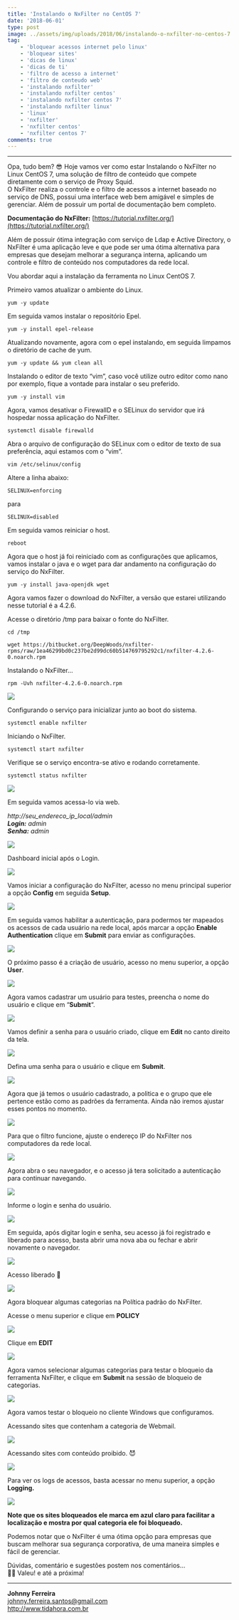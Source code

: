```yaml
---
title: 'Instalando o NxFilter no CentOS 7'
date: '2018-06-01'
type: post
image: ../assets/img/uploads/2018/06/instalando-o-nxfilter-no-centos-7.png
tag:
    - 'bloquear acessos internet pelo linux'
    - 'bloquear sites'
    - 'dicas de linux'
    - 'dicas de ti'
    - 'filtro de acesso a internet'
    - 'filtro de conteudo web'
    - 'instalando nxfilter'
    - 'instalando nxfilter centos'
    - 'instalando nxfilter centos 7'
    - 'instalando nxfilter linux'
    - 'linux'
    - 'nxfilter'
    - 'nxfilter centos'
    - 'nxfilter centos 7'
comments: true
---
```


- - - - - -

Opa, tudo bem? 😎 Hoje vamos ver como estar Instalando o NxFilter no Linux CentOS 7, uma solução de filtro de conteúdo que compete diretamente com o serviço de Proxy Squid.  
O NxFilter realiza o controle e o filtro de acessos a internet baseado no serviço de DNS, possui uma interface web bem amigável e simples de gerenciar. Além de possuir um portal de documentação bem completo.

**Documentação do NxFilter:** [https://tutorial.nxfilter.org/](https://tutorial.nxfilter.org/)

Além de possuir ótima integração com serviço de Ldap e Active Directory, o NxFilter é uma aplicação leve e que pode ser uma ótima alternativa para empresas que desejam melhorar a segurança interna, aplicando um controle e filtro de conteúdo nos computadores da rede local.

Vou abordar aqui a instalação da ferramenta no Linux CentOS 7.

Primeiro vamos atualizar o ambiente do Linux.

```
yum -y update
```

Em seguida vamos instalar o repositório Epel.

```
yum -y install epel-release
```

Atualizando novamente, agora com o epel instalando, em seguida limpamos o diretório de cache de yum.

```
yum -y update && yum clean all
```

Instalando o editor de texto “vim”, caso você utilize outro editor como nano por exemplo, fique a vontade para instalar o seu preferido.

```
yum -y install vim
```

Agora, vamos desativar o FirewallD e o SELinux do servidor que irá hospedar nossa aplicação do NxFilter.

```
systemctl disable firewalld
```

Abra o arquivo de configuração do SELinux com o editor de texto de sua preferência, aqui estamos com o “vim”.

```
vim /etc/selinux/config
```

Altere a linha abaixo:

```
SELINUX=enforcing
```

para

```
SELINUX=disabled
```

Em seguida vamos reiniciar o host.

```
reboot
```

Agora que o host já foi reiniciado com as configurações que aplicamos, vamos instalar o java e o wget para dar andamento na configuração do serviço do NxFilter.

```
yum -y install java-openjdk wget
```

Agora vamos fazer o download do NxFilter, a versão que estarei utilizando nesse tutorial é a 4.2.6.

Acesse o diretório /tmp para baixar o fonte do NxFilter.

```
cd /tmp
```

```
wget https://bitbucket.org/DeepWoods/nxfilter-rpms/raw/1ea46299bd0c237be2d99dc60b514769795292c1/nxfilter-4.2.6-0.noarch.rpm
```

Instalando o NxFilter…

```
rpm -Uvh nxfilter-4.2.6-0.noarch.rpm
```

![](../assets/img/uploads/2018/06/nxfilter-centos-7-01.png)

Configurando o serviço para inicializar junto ao boot do sistema.

```
systemctl enable nxfilter
```

Iniciando o NxFilter.

```
systemctl start nxfilter
```

Verifique se o serviço encontra-se ativo e rodando corretamente.

```
systemctl status nxfilter
```

![](../assets/img/uploads/2018/06/nxfilter-centos-7-02.png)

Em seguida vamos acessa-lo via web.

*http://seu\_endereco\_ip\_local/admin  
**Login:** admin  
**Senha:** admin*

![](../assets/img/uploads/2018/06/nxfilter-centos-7-03-1.png)

Dashboard inicial após o Login.

![](../assets/img/uploads/2018/06/nxfilter-centos-7-04.png)

Vamos iniciar a configuração do NxFilter, acesso no menu principal superior a opção **Config** em seguida **Setup**.

![](../assets/img/uploads/2018/06/nxfilter-centos-7-05.png)

Em seguida vamos habilitar a autenticação, para podermos ter mapeados os acessos de cada usuário na rede local, após marcar a opção **Enable Authentication** clique em **Submit** para enviar as configurações.

![](../assets/img/uploads/2018/06/nxfilter-centos-7-06.png)

O próximo passo é a criação de usuário, acesso no menu superior, a opção **User**.

![](../assets/img/uploads/2018/06/nxfilter-centos-7-07.png)

Agora vamos cadastrar um usuário para testes, preencha o nome do usuário e clique em “**Submit**“.

![](../assets/img/uploads/2018/06/nxfilter-centos-7-08.png)

Vamos definir a senha para o usuário criado, clique em **Edit** no canto direito da tela.

![](../assets/img/uploads/2018/06/nxfilter-centos-7-09-1.png)

Defina uma senha para o usuário e clique em **Submit**.

![](../assets/img/uploads/2018/06/nxfilter-centos-7-09-2.png)

Agora que já temos o usuário cadastrado, a politica e o grupo que ele pertence estão como as padrões da ferramenta. Ainda não iremos ajustar esses pontos no momento.

![](../assets/img/uploads/2018/06/nxfilter-centos-7-09.png)

Para que o filtro funcione, ajuste o endereço IP do NxFilter nos computadores da rede local.

![](../assets/img/uploads/2018/06/nxfilter-centos-7-10.png)

Agora abra o seu navegador, e o acesso já tera solicitado a autenticação para continuar navegando.

![](../assets/img/uploads/2018/06/nxfilter-centos-7-11.png)

Informe o login e senha do usuário.

![](../assets/img/uploads/2018/06/nxfilter-centos-7-12.png)

Em seguida, após digitar login e senha, seu acesso já foi registrado e liberado para acesso, basta abrir uma nova aba ou fechar e abrir novamente o navegador.

![](../assets/img/uploads/2018/06/nxfilter-centos-7-13.png)

Acesso liberado 🙂

![](../assets/img/uploads/2018/06/nxfilter-centos-7-14.png)

Agora bloquear algumas categorias na Política padrão do NxFilter.

Acesse o menu superior e clique em **POLICY**

![](../assets/img/uploads/2018/06/nxfilter-centos-7-15.png)

Clique em **EDIT**

![](../assets/img/uploads/2018/06/nxfilter-centos-7-16.png)

Agora vamos selecionar algumas categorias para testar o bloqueio da ferramenta NxFilter, e clique em **Submit** na sessão de bloqueio de categorias.

![](../assets/img/uploads/2018/06/nxfilter-centos-7-17.png)

Agora vamos testar o bloqueio no cliente Windows que configuramos.

Acessando sites que contenham a categoria de Webmail.

![](../assets/img/uploads/2018/06/nxfilter-centos-7-18.png)

Acessando sites com conteúdo proibido. 😈

![](../assets/img/uploads/2018/06/nxfilter-centos-7-19.png)

Para ver os logs de acessos, basta acessar no menu superior, a opção **Logging.**

![](../assets/img/uploads/2018/06/nxfilter-centos-7-20.png)

**Note que os sites bloqueados ele marca em azul claro para facilitar a localização e mostra por qual categoria ele foi bloqueado.**

Podemos notar que o NxFilter é uma ótima opção para empresas que buscam melhorar sua segurança corporativa, de uma maneira simples e fácil de gerenciar.

Dúvidas, comentário e sugestões postem nos comentários…  
👋🏼 Valeu! e até a próxima!


- - - - - -


**Johnny Ferreira**  
<johnny.ferreira.santos@gmail.com>  
<http://www.tidahora.com.br>